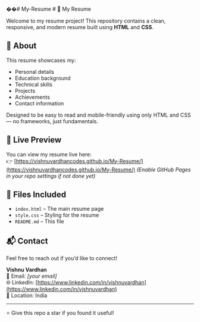 ��#   M y - R e s u m e 
 # 💼 My Resume

Welcome to my resume project! This repository contains a clean, responsive, and modern resume built using **HTML** and **CSS**.

## 📝 About

This resume showcases my:
- Personal details
- Education background
- Technical skills
- Projects
- Achievements
- Contact information

Designed to be easy to read and mobile-friendly using only HTML and CSS — no frameworks, just fundamentals.

## 🚀 Live Preview

You can view my resume live here:  
👉 [https://vishnuvardhancodes.github.io/My-Resume/](https://vishnuvardhancodes.github.io/My-Resume/) *(Enable GitHub Pages in your repo settings if not done yet)*

## 📁 Files Included

- `index.html` – The main resume page
- `style.css` – Styling for the resume
- `README.md` – This file

## 📬 Contact

Feel free to reach out if you’d like to connect!

**Vishnu Vardhan**  
📧 Email: *[your email]*  
🌐 LinkedIn: [https://www.linkedin.com/in/vishnuvardhan](https://www.linkedin.com/in/vishnuvardhan)  
📍 Location: India

---

⭐️ Give this repo a star if you found it useful!

 
